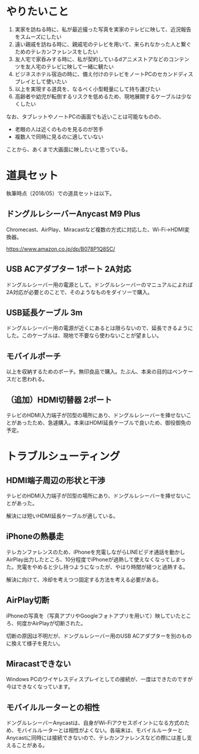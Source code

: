 # やりたいこと

1. 実家を訪ねる時に、私が最近撮った写真を実家のテレビに映して、近況報告をスムーズにしたい
2. 遠い親戚を訪ねる時に、親戚宅のテレビを用いて、来られなかった人と繋ぐためのテレカンファレンスをしたい
3. 友人宅で家呑みする時に、私が契約しているdアニメストアなどのコンテンツを友人宅のテレビに映して一緒に観たい
4. ビジネスホテル宿泊の時に、備え付けのテレビをノートPCのセカンドディスプレイとして使いたい
5. 以上を実現する道具を、なるべく小型軽量にして持ち運びたい
6. 高齢者や幼児が転倒するリスクを低めるため、現地展開するケーブルは少なくしたい

なお、タブレットやノートPCの画面でも近いことは可能なものの、

* 老眼の人は近くのものを見るのが苦手
* 複数人で同時に見るのに適していない

ことから、あくまで大画面に映したいと思っている。

# 道具セット

執筆時点（2018/05）での道具セットは以下。

## ドングルレシーバーAnycast M9 Plus 

Chromecast、AirPlay、Miracastなど複数の方式に対応した、Wi-Fi→HDMI変換器。

https://www.amazon.co.jp/dp/B078P1Q8SC/

## USB ACアダプター 1ポート 2A対応

ドングルレシーバー用の電源として。ドングルレシーバーのマニュアルによれば2A対応が必要とのことで、そのようなものをダイソーで購入。

## USB延長ケーブル 3m

ドングルレシーバー用の電源が近くにあるとは限らないので、延長できるようにした。このケーブルは、現地で不要なら使わないことが望ましい。

## モバイルポーチ

以上を収納するためのポーチ。無印良品で購入。たぶん、本来の目的はペンケースだと思われる。

## （追加）HDMI切替器 2ポート

テレビのHDMI入力端子が凹型の場所にあり、ドングルレシーバーを挿せないことがあったため、急遽購入。本来はHDMI延長ケーブルで良いため、御役御免の予定。

# トラブルシューティング

## HDMI端子周辺の形状と干渉

テレビのHDMI入力端子が凹型の場所にあり、ドングルレシーバーを挿せないことがあった。

解決には短いHDMI延長ケーブルが適している。

## iPhoneの熱暴走

テレカンファレンスのため、iPhoneを充電しながらLINEビデオ通話を動かしAirPlay出力したところ、10分程度でiPhoneが過熱して使えなくなってしまった。充電をやめると少し持つようになったが、やはり時間が経つと過熱する。

解決に向けて、冷却を考えつつ固定する方法を考える必要がある。

## AirPlay切断

iPhoneの写真を（写真アプリやGoogleフォトアプリを用いて）映していたところ、何度かAirPlayが切断された。

切断の原因は不明だが、ドングルレシーバー用のUSB ACアダプターを別のものに換えて様子を見たい。

## Miracastできない

Windows PCのワイヤレスディスプレイとしての接続が、一度はできたのですが今はできなくなっています。

## モバイルルーターとの相性

ドングルレシーバーAnycastは、自身がWi-Fiアクセスポイントになる方式のため、モバイルルーターとは相性がよくない。各端末は、モバイルルーターとAnycastに同時には接続できないので、テレカンファレンスなどの際には差し支えることがある。